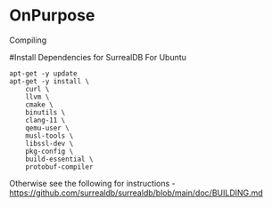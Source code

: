 # OnPurpose

Compiling

#Install Dependencies for SurrealDB
For Ubuntu
```
apt-get -y update
apt-get -y install \
	curl \
	llvm \
	cmake \
	binutils \
	clang-11 \
	qemu-user \
	musl-tools \
	libssl-dev \
	pkg-config \
	build-essential \
	protobuf-compiler
```
Otherwise see the following for instructions - https://github.com/surrealdb/surrealdb/blob/main/doc/BUILDING.md